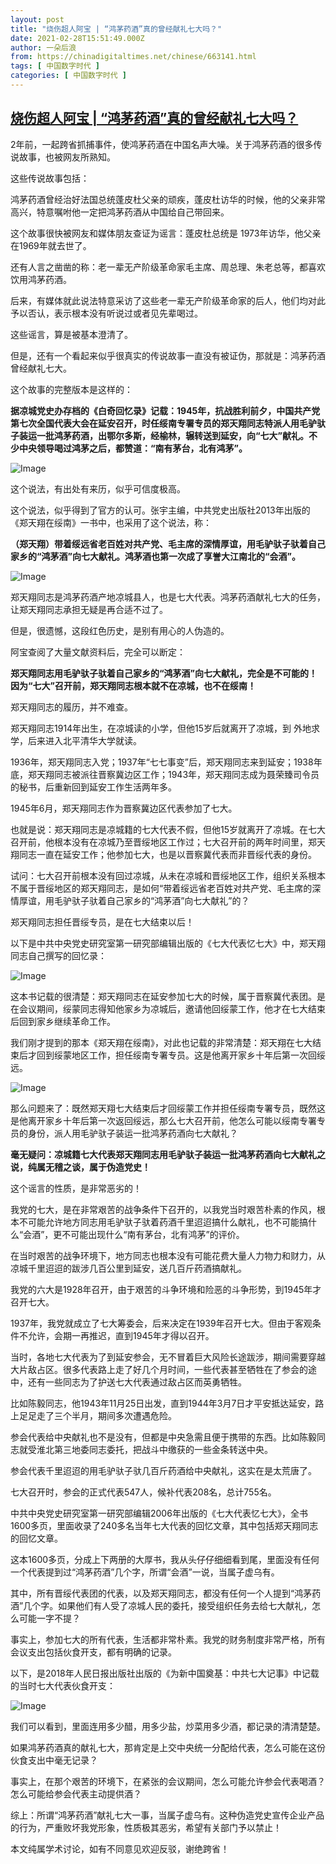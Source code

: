 ```yaml
---
layout: post
title: "烧伤超人阿宝 | “鸿茅药酒”真的曾经献礼七大吗？"
date: 2021-02-28T15:51:49.000Z
author: 一朵后浪
from: https://chinadigitaltimes.net/chinese/663141.html
tags: [ 中国数字时代 ]
categories: [ 中国数字时代 ]
---
```

<!--1614527509000-->
[烧伤超人阿宝 | “鸿茅药酒”真的曾经献礼七大吗？](https://chinadigitaltimes.net/chinese/663141.html)
------

<div>
<p>2年前，一起跨省抓捕事件，使鸿茅药酒在中国名声大噪。关于鸿茅药酒的很多传说故事，也被网友所熟知。</p><p>这些传说故事包括：</p><p>鸿茅药酒曾经治好法国总统蓬皮杜父亲的顽疾，蓬皮杜访华的时候，他的父亲非常高兴，特意嘱咐他一定把鸿茅药酒从中国给自己带回来。</p><p>这个故事很快被网友和媒体朋友查证为谣言：蓬皮杜总统是 1973年访华，他父亲在1969年就去世了。</p><p>还有人言之凿凿的称：老一辈无产阶级革命家毛主席、周总理、朱老总等，都喜欢饮用鸿茅药酒。</p><p>后来，有媒体就此说法特意采访了这些老一辈无产阶级革命家的后人，他们均对此予以否认，表示根本没有听说过或者见先辈喝过。</p><p>这些谣言，算是被基本澄清了。</p><p>但是，还有一个看起来似乎很真实的传说故事一直没有被证伪，那就是：鸿茅药酒曾经献礼七大。</p><p>这个故事的完整版本是这样的：</p><p><strong>据凉城党史办存档的《白奇回忆录》记载：1945年，抗战胜利前夕，中国共产党第七次全国代表大会在延安召开，时任绥南专署专员的郑天翔同志特派人用毛驴驮子装运一批鸿茅药酒，出鄂尔多斯，经榆林，辗转送到延安，向“七大”献礼。不少中央领导喝过鸿茅之后，都赞道：“南有茅台，北有鸿茅”。</strong></p><p><img src="https://chinadigitaltimes.net/chinese/files/2021/02/post-663141-603bb9b12cf0d." alt="Image" /></p><p>这个说法，有出处有来历，似乎可信度极高。</p><p>这个说法，似乎得到了官方的认可。张宇主编，中共党史出版社2013年出版的《郑天翔在绥南》一书中，也采用了这个说法，称：</p><p><strong>（郑天翔）带着绥远省老百姓对共产党、毛主席的深情厚谊，用毛驴驮子驮着自己家乡的“鸿茅酒”向七大献礼。鸿茅酒也第一次成了享誉大江南北的“会酒”。</strong></p><p><img src="https://chinadigitaltimes.net/chinese/files/2021/02/post-663141-603bb9b30ab04." alt="Image" /></p><p>郑天翔同志是鸿茅药酒产地凉城县人，也是七大代表。鸿茅药酒献礼七大的任务，让郑天翔同志承担无疑是再合适不过了。</p><p>但是，很遗憾，这段红色历史，是别有用心的人伪造的。</p><p>阿宝查阅了大量文献资料后，完全可以断定：</p><p><strong>郑天翔同志用毛驴驮子驮着自己家乡的“鸿茅酒”向七大献礼，完全是不可能的！因为“七大”召开前，郑天翔同志根本就不在凉城，也不在绥南！</strong></p><p>郑天翔同志的履历，并不难查。</p><p>郑天翔同志1914年出生，在凉城读的小学，但他15岁后就离开了凉城，到 外地求学，后来进入北平清华大学就读。</p><p>1936年，郑天翔同志入党；1937年“七七事变”后，郑天翔同志来到延安；1938年底，郑天翔同志被派往晋察冀边区工作；1943年，郑天翔同志成为聂荣臻司令员的秘书，后重新回到延安工作生活两年多。</p><p>1945年6月，郑天翔同志作为晋察冀边区代表参加了七大。</p><p>也就是说：郑天翔同志是凉城籍的七大代表不假，但他15岁就离开了凉城。在七大召开前，他根本没有在凉城乃至晋绥地区工作过；七大召开前的两年时间里，郑天翔同志一直在延安工作；他参加七大，也是以晋察冀代表而非晋绥代表的身份。</p><p>试问：七大召开前根本没有回过凉城，从未在凉城和晋绥地区工作，组织关系根本不属于晋绥地区的郑天翔同志，是如何“带着绥远省老百姓对共产党、毛主席的深情厚谊，用毛驴驮子驮着自己家乡的“鸿茅酒”向七大献礼”的？</p><p>郑天翔同志担任晋绥专员，是在七大结束以后！</p><p>以下是中共中央党史研究室第一研究部编辑出版的《七大代表忆七大》中，郑天翔同志自己撰写的回忆录：</p><p><img src="https://chinadigitaltimes.net/chinese/files/2021/02/post-663141-603bb9b531915." alt="Image" /></p><p>这本书记载的很清楚：郑天翔同志在延安参加七大的时候，属于晋察冀代表团。是在会议期间，绥蒙同志得知他家乡为凉城后，邀请他回绥蒙工作，他才在七大结束后回到家乡继续革命工作。</p><p>我们刚才提到的那本《郑天翔在绥南》，对此也记载的非常清楚：郑天翔在七大结束后才回到绥蒙地区工作，担任绥南专署专员。这是他离开家乡十年后第一次回绥远。</p><p><img src="https://chinadigitaltimes.net/chinese/files/2021/02/post-663141-603bb9b75a573." alt="Image" /></p><p>那么问题来了：既然郑天翔七大结束后才回绥蒙工作并担任绥南专署专员，既然这是他离开家乡十年后第一次返回绥远，那么七大召开前，他怎么可能以绥南专署专员的身份，派人用毛驴驮子装运一批鸿茅药酒向七大献礼？</p><p><strong>毫无疑问：凉城籍七大代表郑天翔同志用毛驴驮子装运一批鸿茅药酒向七大献礼之说，纯属无稽之谈，属于伪造党史！</strong></p><p>这个谣言的性质，是非常恶劣的！</p><p>我党的七大，是在非常艰苦的战争条件下召开的，以我党当时艰苦朴素的作风，根本不可能允许地方同志用毛驴驮子驮着药酒千里迢迢搞什么献礼，也不可能搞什么“会酒”，更不可能出现什么“南有茅台，北有鸿茅”的评价。</p><p>在当时艰苦的战争环境下，地方同志也根本没有可能花费大量人力物力和财力，从凉城千里迢迢的跋涉几百公里到延安，送几百斤药酒搞献礼。</p><p>我党的六大是1928年召开，由于艰苦的斗争环境和险恶的斗争形势，到1945年才召开七大。</p><p>1937年，我党就成立了七大筹委会，后来决定在1939年召开七大。但由于客观条件不允许，会期一再推迟，直到1945年才得以召开。</p><p>当时，各地七大代表为了到延安参会，无不冒着巨大风险长途跋涉，期间需要穿越大片敌占区。很多代表路上走了好几个月时间，一些代表甚至牺牲在了参会的途中，还有一些同志为了护送七大代表通过敌占区而英勇牺牲。</p><p>比如陈毅同志，他1943年11月25日出发，直到1944年3月7日才平安抵达延安，路上足足走了三个半月，期间多次遭遇危险。</p><p>参会代表给中央献礼也不是没有，但都是中央急需且便于携带的东西。比如陈毅同志就受淮北第三地委同志委托，把战斗中缴获的一些金条转送中央。</p><p>参会代表千里迢迢的用毛驴驮子驮几百斤药酒给中央献礼，这实在是太荒唐了。</p><p>七大召开时，参会的正式代表547人，候补代表208名，总计755名。</p><p>中共中央党史研究室第一研究部编辑2006年出版的《七大代表忆七大》，全书1600多页，里面收录了240多名当年七大代表的回忆文章，其中包括郑天翔同志的回忆文章。</p><p>这本1600多页，分成上下两册的大厚书，我从头仔仔细细看到尾，里面没有任何一个代表提到过“鸿茅药酒”几个字，所谓“会酒”一说，当属子虚乌有。</p><p>其中，所有晋绥代表团的代表，以及郑天翔同志，都没有任何一个人提到“鸿茅药酒”几个字。如果他们有人受了凉城人民的委托，接受组织任务去给七大献礼，怎么可能一字不提？</p><p>事实上，参加七大的所有代表，生活都非常朴素。我党的财务制度非常严格，所有会议支出包括伙食开支，都有明确的记录。</p><p>以下，是2018年人民日报出版社出版的《为新中国奠基：中共七大记事》中记载的当时七大代表伙食开支：</p><p><img src="https://chinadigitaltimes.net/chinese/files/2021/02/post-663141-603bb9b99073e." alt="Image" /></p><p>我们可以看到，里面连用多少醋，用多少盐，炒菜用多少酒，都记录的清清楚楚。</p><p>如果鸿茅药酒真的献礼七大，那肯定是上交中央统一分配给代表，怎么可能在这份伙食支出中毫无记录？</p><p>事实上，在那个艰苦的环境下，在紧张的会议期间，怎么可能允许参会代表喝酒？怎么可能给参会代表主动提供酒？</p><p>综上：所谓“鸿茅药酒”献礼七大一事，当属子虚乌有。这种伪造党史宣传企业产品的行为，严重败坏我党形象，性质极其恶劣，希望有关部门予以禁止！</p><p>本文纯属学术讨论，如有不同意见欢迎反驳，谢绝跨省！</p>
</div>

